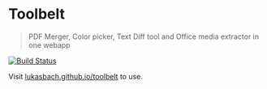 # Toolbelt

> PDF Merger, Color picker, Text Diff tool and Office media extractor in one webapp

[![Build Status](https://travis-ci.com/lukasbach/toolbelt.svg?branch=master)](https://travis-ci.com/lukasbach/toolbelt)

Visit [lukasbach.github.io/toolbelt](https://lukasbach.github.io/toolbelt) to use.